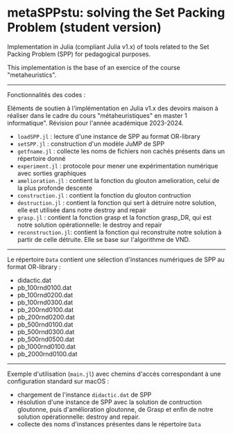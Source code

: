 # metaSPPstu: solving the Set Packing Problem (student version)
Implementation in Julia (compliant Julia v1.x) of tools related to the Set Packing Problem (SPP) for pedagogical purposes.

This implementation is the base of an exercice of the course "metaheuristics".

------

Fonctionnalités des codes :

Eléments de soutien à l'implémentation en Julia v1.x des devoirs maison à réaliser dans le cadre du cours "métaheuristiques" en master 1 informatique". Révision pour l'année académique 2023-2024.

- `loadSPP.jl`       : lecture d'une instance de SPP au format OR-library
- `setSPP.jl`        : construction d'un modèle JuMP de SPP
- `getfname.jl`      : collecte les noms de fichiers non cachés présents dans un répertoire donné
- `experiment.jl`    : protocole pour mener une expérimentation numérique avec sorties graphiques
- `amelioration.jl`  : contient la fonction du glouton amelioration, celui de la plus profonde descente
- `construction.jl`  : contient la fonction du glouton contruction
- `destruction.jl`   : contient la fonction qui sert à détruire notre solution, elle est utilisée dans notre destroy and repair
- `grasp.jl`         : contient la fonction grasp et la fonction grasp_DR, qui est notre solution opérationnelle: le destroy and repair
- `reconstruction.jl`: contient la fonction qui reconstruite notre solution à partir de celle détruite. Elle se base sur l'algorithme de VND.
------

Le répertoire `Data` contient une sélection d'instances numériques de SPP au format OR-library :

- didactic.dat
- pb_100rnd0100.dat
- pb_100rnd0200.dat
- pb_100rnd0300.dat
- pb_200rnd0100.dat
- pb_200rnd0200.dat 
- pb_500rnd0100.dat
- pb_500rnd0300.dat
- pb_500rnd0500.dat
- pb_1000rnd0100.dat
- pb_2000rnd0100.dat

------

Exemple d'utilisation (`main.jl`) avec chemins d'accès correspondant à une configuration standard sur macOS :
- chargement de l'instance `didactic.dat` de SPP
- résolution d'une instance de SPP avec la solution de contruction gloutonne, puis d'amélioration gloutonne, de Grasp et enfin de notre solution opérationnelle: destroy and repair.
- collecte des noms d'instances présentes dans le répertoire `Data`
